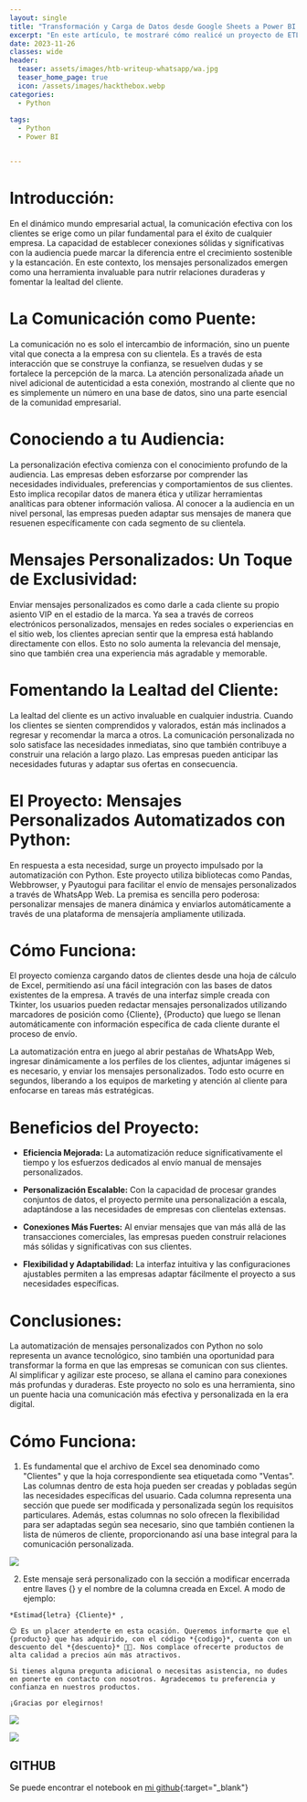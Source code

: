 ```yaml
---
layout: single
title: "Transformación y Carga de Datos desde Google Sheets a Power BI usando Python"
excerpt: "En este artículo, te mostraré cómo realicé un proyecto de ETL (Extract, Transform, Load) para convertir datos almacenados en Google Sheets a un formato adecuado para su análisis en Power BI. Este proceso implica la extracción de datos, su transformación y limpieza utilizando Python, y la posterior creación de un archivo CSV que se carga en Power BI para la creación de dashboards interactivos."
date: 2023-11-26
classes: wide
header:
  teaser: assets/images/htb-writeup-whatsapp/wa.jpg
  teaser_home_page: true
  icon: /assets/images/hackthebox.webp
categories:
  - Python
  
tags:  
  - Python
  - Power BI


---
```



# Introducción:

En el dinámico mundo empresarial actual, la comunicación efectiva con los clientes se erige como un pilar fundamental para el éxito de cualquier empresa. La capacidad de establecer conexiones sólidas y significativas con la audiencia puede marcar la diferencia entre el crecimiento sostenible y la estancación. En este contexto, los mensajes personalizados emergen como una herramienta invaluable para nutrir relaciones duraderas y fomentar la lealtad del cliente.

# La Comunicación como Puente:
La comunicación no es solo el intercambio de información, sino un puente vital que conecta a la empresa con su clientela. Es a través de esta interacción que se construye la confianza, se resuelven dudas y se fortalece la percepción de la marca. La atención personalizada añade un nivel adicional de autenticidad a esta conexión, mostrando al cliente que no es simplemente un número en una base de datos, sino una parte esencial de la comunidad empresarial.

# Conociendo a tu Audiencia:
La personalización efectiva comienza con el conocimiento profundo de la audiencia. Las empresas deben esforzarse por comprender las necesidades individuales, preferencias y comportamientos de sus clientes. Esto implica recopilar datos de manera ética y utilizar herramientas analíticas para obtener información valiosa. Al conocer a la audiencia en un nivel personal, las empresas pueden adaptar sus mensajes de manera que resuenen específicamente con cada segmento de su clientela.

# Mensajes Personalizados: Un Toque de Exclusividad:
Enviar mensajes personalizados es como darle a cada cliente su propio asiento VIP en el estadio de la marca. Ya sea a través de correos electrónicos personalizados, mensajes en redes sociales o experiencias en el sitio web, los clientes aprecian sentir que la empresa está hablando directamente con ellos. Esto no solo aumenta la relevancia del mensaje, sino que también crea una experiencia más agradable y memorable.

# Fomentando la Lealtad del Cliente:
La lealtad del cliente es un activo invaluable en cualquier industria. Cuando los clientes se sienten comprendidos y valorados, están más inclinados a regresar y recomendar la marca a otros. La comunicación personalizada no solo satisface las necesidades inmediatas, sino que también contribuye a construir una relación a largo plazo. Las empresas pueden anticipar las necesidades futuras y adaptar sus ofertas en consecuencia.

# El Proyecto: Mensajes Personalizados Automatizados con Python:
En respuesta a esta necesidad, surge un proyecto impulsado por la automatización con Python. Este proyecto utiliza bibliotecas como Pandas, Webbrowser, y Pyautogui para facilitar el envío de mensajes personalizados a través de WhatsApp Web. La premisa es sencilla pero poderosa: personalizar mensajes de manera dinámica y enviarlos automáticamente a través de una plataforma de mensajería ampliamente utilizada.

# Cómo Funciona:
El proyecto comienza cargando datos de clientes desde una hoja de cálculo de Excel, permitiendo así una fácil integración con las bases de datos existentes de la empresa. A través de una interfaz simple creada con Tkinter, los usuarios pueden redactar mensajes personalizados utilizando marcadores de posición como {Cliente}, {Producto} que luego se llenan automáticamente con información específica de cada cliente durante el proceso de envío.

La automatización entra en juego al abrir pestañas de WhatsApp Web, ingresar dinámicamente a los perfiles de los clientes, adjuntar imágenes si es necesario, y enviar los mensajes personalizados. Todo esto ocurre en segundos, liberando a los equipos de marketing y atención al cliente para enfocarse en tareas más estratégicas.

# Beneficios del Proyecto:

* **Eficiencia Mejorada:** La automatización reduce significativamente el tiempo y los esfuerzos dedicados al envío manual de mensajes personalizados.

* **Personalización Escalable:** Con la capacidad de procesar grandes conjuntos de datos, el proyecto permite una personalización a escala, adaptándose a las necesidades de empresas con clientelas extensas.

* **Conexiones Más Fuertes:** Al enviar mensajes que van más allá de las transacciones comerciales, las empresas pueden construir relaciones más sólidas y significativas con sus clientes.

* **Flexibilidad y Adaptabilidad:** La interfaz intuitiva y las configuraciones ajustables permiten a las empresas adaptar fácilmente el proyecto a sus necesidades específicas.

# Conclusiones:
La automatización de mensajes personalizados con Python no solo representa un avance tecnológico, sino también una oportunidad para transformar la forma en que las empresas se comunican con sus clientes. Al simplificar y agilizar este proceso, se allana el camino para conexiones más profundas y duraderas. Este proyecto no solo es una herramienta, sino un puente hacia una comunicación más efectiva y personalizada en la era digital.

# Cómo Funciona:

1. Es fundamental que el archivo de Excel sea denominado como "Clientes" y que la hoja correspondiente sea etiquetada como "Ventas". Las columnas dentro de esta hoja pueden ser creadas y pobladas según las necesidades específicas del usuario. Cada columna representa una sección que puede ser modificada y personalizada según los requisitos particulares. Además, estas columnas no solo ofrecen la flexibilidad para ser adaptadas según sea necesario, sino que también contienen la lista de números de cliente, proporcionando así una base integral para la comunicación personalizada.

![](/assets/images/htb-writeup-whatsapp/ex.png)

2. Este mensaje será personalizado con la sección a modificar encerrada entre llaves {} y el nombre de la columna creada en Excel. A modo de ejemplo:

  ```
  *Estimad{letra} {Cliente}* ,

  😊 Es un placer atenderte en esta ocasión. Queremos informarte que el {producto} que has adquirido, con el código *{codigo}*, cuenta con un descuento del *{descuento}* 🥳🤩. Nos complace ofrecerte productos de alta calidad a precios aún más atractivos.

  Si tienes alguna pregunta adicional o necesitas asistencia, no dudes en ponerte en contacto con nosotros. Agradecemos tu preferencia y confianza en nuestros productos.

  ¡Gracias por elegirnos!

```

![](/assets/images/htb-writeup-whatsapp/er.png)

![](/assets/images/htb-writeup-whatsapp/wer.gif)



## __GITHUB__
Se puede encontrar el notebook en [mi github](https://github.com/davidsosaolea/mesajes_ws){:target="_blank"}
